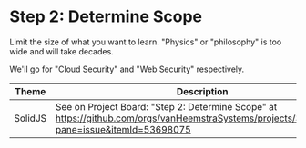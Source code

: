 # Step 2: Determine Scope

Limit the size of what you want to learn. "Physics" or "philosophy" is too wide and will take decades.

We'll go for "Cloud Security" and "Web Security" respectively.

| Theme | Description |
| -- | -- |
| SolidJS | See on Project Board: "Step 2: Determine Scope" at https://github.com/orgs/vanHeemstraSystems/projects/35/views/1?pane=issue&itemId=53698075 |

